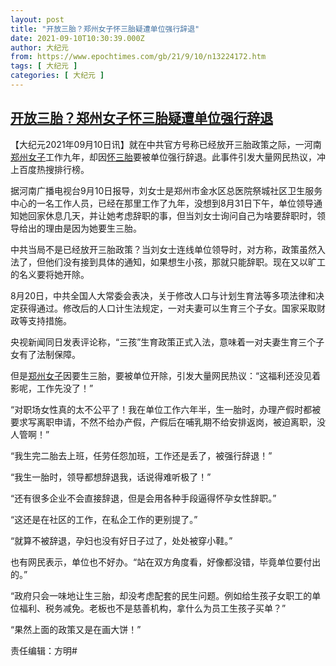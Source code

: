 ```yaml
---
layout: post
title: "开放三胎？郑州女子怀三胎疑遭单位强行辞退"
date: 2021-09-10T10:30:39.000Z
author: 大纪元
from: https://www.epochtimes.com/gb/21/9/10/n13224172.htm
tags: [ 大纪元 ]
categories: [ 大纪元 ]
---
```

<!--1631269839000-->
[开放三胎？郑州女子怀三胎疑遭单位强行辞退](https://www.epochtimes.com/gb/21/9/10/n13224172.htm)
------

<div>
<p>【大纪元2021年09月10日讯】就在中共官方号称已经放开三胎政策之际，一河南<a href="https://www.epochtimes.com/gb/tag/%E9%83%91%E5%B7%9E%E5%A5%B3%E5%AD%90.html">郑州女子</a>工作九年，却因<a href="https://www.epochtimes.com/gb/tag/%E6%80%80%E4%B8%89%E8%83%8E.html">怀三胎</a>要被单位强行辞退。此事件引发大量网民热议，冲上百度热搜排行榜。</p><p>据河南广播电视台9月10日报导，刘女士是郑州市金水区总医院祭城社区卫生服务中心的一名工作人员，已经在那里工作了九年，没想到8月31日下午，单位领导通知她回家休息几天，并让她考虑辞职的事，但当刘女士询问自己为啥要辞职时，领导给出的理由是因为她要生三胎。</p><p>中共当局不是已经放开三胎政策？当刘女士连线单位领导时，对方称，政策虽然入法了，但他们没有接到具体的通知，如果想生小孩，那就只能辞职。现在又以旷工的名义要将她开除。</p><p>8月20日，中共全国人大常委会表决，关于修改人口与计划生育法等多项法律和决定获得通过。修改后的人口计生法规定，一对夫妻可以生育三个子女。国家采取财政等支持措施。</p><p>央视新闻同日发表评论称，“三孩”生育政策正式入法，意味着一对夫妻生育三个子女有了法制保障。</p><p>但是<a href="https://www.epochtimes.com/gb/tag/%E9%83%91%E5%B7%9E%E5%A5%B3%E5%AD%90.html">郑州女子</a>因要生三胎，要被单位开除，引发大量网民热议：“这福利还没见着影呢，工作先没了！”</p><p>“对职场女性真的太不公平了！我在单位工作六年半，生一胎时，办理产假时都被要求写离职申请，不然不给办产假，产假后在哺乳期不给安排返岗，被迫离职，没人管啊！”</p><p>“我生完二胎去上班，任劳任怨加班，工作还是丢了，被强行辞退！”</p><p>“我生一胎时，领导都想辞退我，话说得难听极了！”</p><p>“还有很多企业不会直接辞退，但是会用各种手段逼得怀孕女性辞职。”</p><p>“这还是在社区的工作，在私企工作的更别提了。”</p><p>“就算不被辞退，孕妇也没有好日子过了，处处被穿小鞋。”</p><p>也有网民表示，单位也不好办。“站在双方角度看，好像都没错，毕竟单位要付出的。”</p><p>“政府只会一味地让生三胎，却没考虑配套的民生问题。例如给生孩子女职工的单位福利、税务减免。老板也不是慈善机构，拿什么为员工生孩子买单？”</p><p>“果然上面的政策又是在画大饼！”</p><p>责任编辑：方明#</p>
</div>
